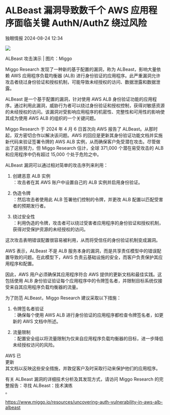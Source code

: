 #  ALBeast 漏洞导致数千个 AWS 应用程序面临关键 AuthN/AuthZ 绕过风险   
 独眼情报   2024-08-24 12:34  
  
![](https://mmbiz.qpic.cn/sz_mmbiz_jpg/KgxDGkACWnST3xnbsWTWRunF0ibOiaqbNPiatVibNoIt3ah51TfaW5jL00q4aUkkTHokK14suZQtXcF7icLmps5A8xg/640?wx_fmt=other&from=appmsg "")  
  
ALBeast 攻击演示 | 图片：Miggo  
  
  
  
Miggo Research 发现了一种新的基于配置的漏洞，称为 ALBeast，影响大量依赖 AWS 应用程序负载均衡器 (ALB) 进行身份验证的应用程序。此严重漏洞允许攻击者绕过身份验证和授权机制，可能导致未经授权的访问、数据泄露和数据泄露。  
  
  
ALBeast 是一个基于配置的漏洞，针对使用 AWS ALB 身份验证功能的应用程序。通过利用此漏洞，威胁行为者可以绕过身份验证和授权控制，获得对敏感资源的未经授权的访问。该漏洞对受影响应用程序的机密性、完整性和可用性的影响使其成为使用 AWS ALB 的组织的一个关键问题。  
  
Miggo Research 于 2024 年 4 月 6 日首次向 AWS 报告了 ALBeast。从那时起，双方密切合作以解决该问题。AWS 的回应是更新其身份验证功能文档并实施新代码来验证签署令牌的 AWS ALB 实例，从而确保客户免受潜在攻击。尽管做出了这些努力，但 Miggo Research 估计，全球 371,000 个潜在易受攻击的 ALB 和应用程序中仍有超过 15,000 个处于危险之中。  
  
  
  
ALBeast 漏洞可以通过相对简单的攻击序列来利用：  
1. 创建恶意 ALB 实例  
：攻击者在其 AWS 账户中设置自己的 ALB 实例并启用身份验证。  
  
1. 伪造令牌  
：然后攻击者使用此 ALB 签署他们控制的令牌，并更改 ALB 配置以匹配受害者的预期发行者。  
  
1. 绕过安全性  
：利用伪造的令牌，攻击者可以绕过受害者应用程序的身份验证和授权机制，获得对受保护资源的未经授权的访问。  
  
这次攻击表明错误配置很容易被利用，从而将受信任的身份验证机制变成漏洞。  
  
AWS 表示，ALBeast 不是 ALB 服务本身的漏洞，而是共享责任模型中的错误配置导致的问题。在此模型下，AWS 负责云基础设施的安全，而客户负责保护其应用程序和配置。  
  
  
因此，AWS 用户必须确保其应用程序符合 AWS 提供的更新文档和最佳实践。这包括使用 ALB 身份验证验证每个应用程序中的令牌签名者，并限制目标系统仅接受来自其应用程序负载均衡器的流量。  
  
为了防范 ALBeast，Miggo Research 建议采取以下措施：  
1. 令牌签名者验证  
：确保每个使用 AWS ALB 进行身份验证的应用程序都检查令牌签名者，如更新的 AWS 文档中所述。  
  
1. 流量限制  
：配置安全组以将流量限制为仅来自应用程序负载均衡器的目标，进一步降低未经授权访问的风险。  
  
AWS 已  
更新  
其文档以反映这些安全措施，并敦促客户及时采取行动来保护他们的应用程序。  
  
有关 ALBeast 漏洞的详细技术分析及其发现方式，请访问 Miggo Research 的完整报告：寻找 ALBeast：技术演练  
。  
  
https://www.miggo.io/resources/uncovering-auth-vulnerability-in-aws-alb-albeast  
  
